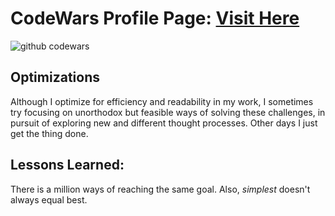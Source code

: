 # CodeWars Profile Page: <a target="_blank" href="https://www.codewars.com/users/lospoy" >Visit Here</a> 
![github codewars](https://user-images.githubusercontent.com/36555654/164838017-69e5940f-81e7-4296-9fd0-af1f4bd92b2c.JPG)

## Optimizations

Although I optimize for efficiency and readability in my work, I sometimes try focusing on unorthodox but feasible ways of solving these challenges, in pursuit of exploring new and different thought processes. Other days I just get the thing done.

## Lessons Learned:

There is a million ways of reaching the same goal. Also, *simplest* doesn't always equal best.
